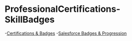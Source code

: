 # ProfessionalCertifications-SkillBadges
-[Certifications & Badges](https://www.credly.com/users/joshua-ortiz-rosales)
-[Salesforce Badges & Progression](https://www.salesforce.com/trailblazer/jortiz230)

